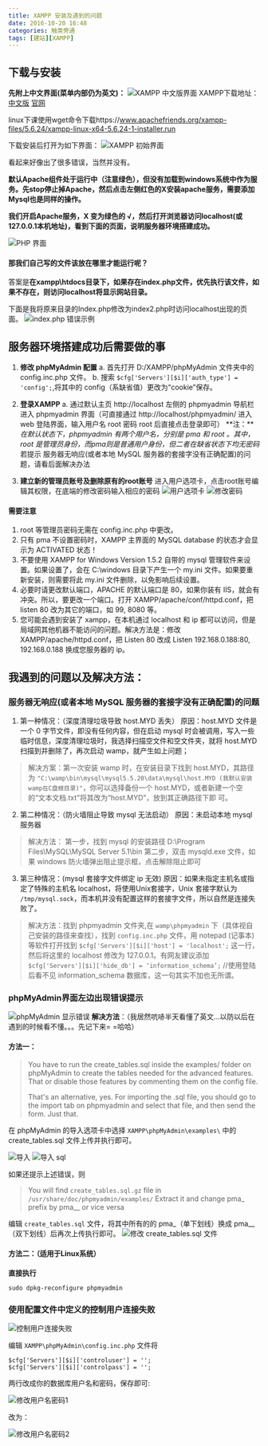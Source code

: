 ```yaml
---
title: XAMPP 安装及遇到的问题
date: 2016-10-20 16:48
categories: 触类旁通
tags: [建站][XAMPP]
---
```


## 下载与安装 ##
**先附上中文界面(菜单内部仍为英文)：**
![XAMPP 中文版界面](http://wx2.sinaimg.cn/mw690/a6e9cb00ly1fdiwv3as6aj20kp0d9tba.jpg)
XAMPP下载地址：[中文版][1] [官网][2]

[1]: http://www.xampps.com
[2]: http://www.xampp.org

linux下课使用wget命令下载https://www.apachefriends.org/xampp-files/5.6.24/xampp-linux-x64-5.6.24-1-installer.run

下载安装后打开为如下界面：
![XAMPP 初始界面](http://wx4.sinaimg.cn/mw690/a6e9cb00ly9fdiwz8xrcxj20fa05hjte.jpg)

看起来好像出了很多错误，当然并没有。

**默认Apache组件处于运行中（注意绿色），但没有加载到windows系统中作为服务。先stop停止掉Apache，然后点击左侧红色的X安装apache服务，需要添加Mysql也是同样的操作。**

**我们开启Apache服务，X 变为绿色的 √，然后打开浏览器访问localhost(或127.0.0.1本机地址)，看到下面的页面，说明服务器环境搭建成功。**

![PHP 界面](http://wx4.sinaimg.cn/mw690/a6e9cb00ly1fdix261yk9j20go0kptb7.jpg)

#### 那我们自己写的文件该放在哪里才能运行呢？ ####

答案是**在xampp\htdocs目录下，如果存在index.php文件，优先执行该文件，如果不存在，则访问localhost将显示网站目录。**

下面是我将原来目录的Index.php修改为index2.php时访问localhost出现的页面。
![index.php 错误示例](http://wx2.sinaimg.cn/mw690/a6e9cb00ly1fdix5hsu2aj20e50cx75l.jpg)

## 服务器环境搭建成功后需要做的事 ##
1. **修改 phpMyAdmin 配置**
a. 首先打开 D:/XAMPP/phpMyAdmin 文件夹中的 config.inc.php 文件。
b. 搜索 `$cfg['Servers'][$i]['auth_type'] = 'config';`,将其中的 config（系缺省值）更改为“cookie”保存。

2. **登录XAMPP**
a. 通过默认主页 http://localhost 左侧的 phpmyadmin 导航栏进入 phpmyadmin 界面（可直接通过 http://localhost/phpmyadmin/ 进入 web 登陆界面，输入用户名 root 密码 root 后直接点击登录即可）
**注：***在默认状态下，phpmyadmin 有两个用户名，分别是 pma 和 root 。其中，root 是管理员身份，而pma则是普通用户身份，但二者在缺省状态下均无密码*
若提示 服务器无响应(或者本地 MySQL 服务器的套接字没有正确配置)的问题，请看后面解决办法

3. **建立新的管理员账号及删除原有的root账号**
进入用户选项卡，点击root账号编辑其权限，在底端的修改密码输入相应的密码
![用户选项卡](http://wx3.sinaimg.cn/mw690/a6e9cb00ly1fdixbym4g9j20y00hjtbp.jpg)
![修改密码](http://wx3.sinaimg.cn/mw690/a6e9cb00ly1fdixcnissej20nt08egm2.jpg)

#### 需要注意 ####
1. root 等管理员密码无需在 config.inc.php 中更改。
2. 只有 pma 不设置密码时，XAMPP 主界面的 MySQL database 的状态才会显示为 ACTIVATED 状态！
3. 不要使用 XAMPP for Windows Version 1.5.2 自带的 mysql 管理软件来设置。如果设置了，会在 C:\windows 目录下产生一个 my.ini 文件。如果要重新安装，则需要将此 my.ini 文件删除，以免影响后续设置。
4. 必要时请更改默认端口，APACHE 的默认端口是 80，如果你装有 IIS，就会有冲突。所以，要更改一个端口。打开 XAMPP/apache/conf/httpd.conf，把 listen 80 改为其它的端口，如 99, 8080 等。
5. 您可能会遇到安装了 xampp，在本机通过 localhost 和 ip 都可以访问，但是局域网其他机器不能访问的问题。解决方法是：修改 XAMPP/apache/httpd.conf，把 Listen 80 改成 Listen 192.168.0.188:80, 192.168.0.188 换成您服务器的 ip。

## 我遇到的问题以及解决方法： ##
### 服务器无响应(或者本地 MySQL 服务器的套接字没有正确配置)的问题 ###
1. 第一种情况：（深度清理垃圾导致 host.MYD 丢失）
原因：host.MYD 文件是一个 0 字节文件，即没有任何内容，但在启动 mysql 时会被调用，写入一些临时信息，深度清理垃圾时，我选择扫描空文件和空文件夹，就将 host.MYD 扫描到并删除了，再次启动 wamp，就产生如上问题；
>解决方案：第一次安装 wamp 时，在安装目录下找到 host.MYD，其路径为 `"C:\wamp\bin\mysql\mysql5.5.20\data\mysql\host.MYD (我默认安装wamp在C盘根目录)"`，你可以选择备份一个 host.MYD，或者新建一个空的“文本文档.txt”将其改为“host.MYD”，放到其正确路径下即           可。
 
2. 第二种情况：（防火墙阻止导致 mysql 无法启动）
原因：未启动本地 mysql 服务器
>解决方法：
        第一步，找到 mysql 的安装路径 D:\Program Files\MySQL\MySQL Server 5.1\bin
        第二步，双击 mysqld.exe 文件，如果 windows 防火墙弹出阻止提示框，点击解除阻止即可

3. 第三种情况：(mysql 套接字文件绑定 ip 无效)
原因：如果未指定主机名或指定了特殊的主机名 localhost，将使用Unix套接字，Unix 套接字默认为 `/tmp/mysql.sock`，而本机并没有配置这样的套接字文件，所以自然是连接失败了。
>解决方法：找到 phpmyadmin 文件夹,在 `wamp\phpmyadmin` 下（具体视自己安装的路径来查找），找到 `config.inc.php` 文件，用 notepad (记事本)等软件打开找到 `$cfg['Servers'][$i]['host'] = 'localhost';` 这一行，然后将这里的 localhost 修改为 127.0.0.1。有网友建议添加 `$cfg['Servers'][$i]['hide_db'] = ‘information_schema’;` //使用登陆后看不见 information_schema 数据库，这一句其实不加也无所谓。

### phpMyAdmin界面左边出现错误提示 ###
![phpMyAdmin 显示错误](http://wx4.sinaimg.cn/mw690/a6e9cb00ly1fdixhm6ecxj205g0b3aam.jpg)
**解决方法**：（我居然吭哧半天看懂了英文...以防以后在遇到的时候看不懂。。。先记下来= =哈哈）
#### 方法一： ####
>You have to run the create_tables.sql inside the examples/ folder on phpMyAdmin to create the tables needed for the advanced features. That or disable those features by commenting them on the config file.
>
>That's an alternative, yes. For importing the .sql file, you should go to the import tab on phpmyadmin and select that file, and then send the form. Just that.

在 phpMyAdmin 的导入选项卡中选择 `XAMPP\phpMyAdmin\examples\` 中的 create_tables.sql 文件上传并执行即可。

![导入](http://wx1.sinaimg.cn/mw690/a6e9cb00ly1fdixjf50fej20op0jctah.jpg)
![导入 sql](http://wx3.sinaimg.cn/mw690/a6e9cb00ly1fdixk0jwyij207906hglv.jpg)

如果还提示上述错误，则
>You will find `create_tables.sql.gz` file in `/usr/share/doc/phpmyadmin/examples/`
Extract it and change pma_ prefix by pma__ or vice versa

编辑 `create_tables.sql` 文件，将其中所有的的 pma_（单下划线）换成 pma__（双下划线）后再次上传执行即可。
![修改 create_tables.sql 文件](http://wx2.sinaimg.cn/mw690/a6e9cb00ly1fdixv68ldsj20ts0ppaeo.jpg)

#### 方法二：（适用于Linux系统） ####
**直接执行**

    sudo dpkg-reconfigure phpmyadmin

### 使用配置文件中定义的控制用户连接失败 ###

![控制用户连接失败](http://wx4.sinaimg.cn/mw690/a6e9cb00ly1fdixwrinafj207p01cq2t.jpg)

编辑 `XAMPP\phpMyAdmin\config.inc.php` 文件将

    $cfg['Servers'][$i]['controluser'] = '';
    $cfg['Servers'][$i]['controlpass'] = '';

两行改成你的数据库用户名和密码，保存即可:

![修改用户名密码1](http://wx1.sinaimg.cn/mw690/a6e9cb00ly1fdixz16ff0j20a201aq2w.jpg)

改为：

![修改用户名密码2](http://wx3.sinaimg.cn/mw690/a6e9cb00ly1fdixzryyvdj20a701baa0.jpg)